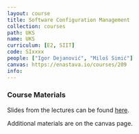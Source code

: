 ```yaml
---
layout: course
title: Software Configuration Management
collection: courses
path: UKS
name: UKS
curriculum: [E2, SIIT]
code: SIxxxx
people: ["Igor Dejanović", "Miloš Simić"]
canvas: https://enastava.io/courses/209
info:
---
```



### Course Materials

Slides from the lectures can be found [here](http://igordejanovic.net/courses/uks.html).

Additional materials are on the canvas page.
